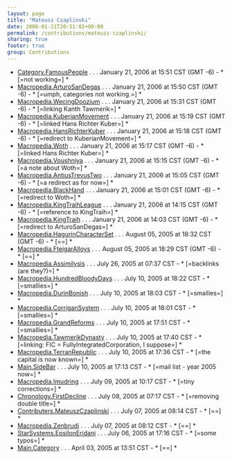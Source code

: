 ```yaml
---
layout: page
title: "Mateusz Czaplinski"
date: 2006-01-21T20:51:02+00:00
permalink: /contributions/mateusz-czaplinski/
sharing: true
footer: true
group: Contributions
---
```


* [Category.FamousPeople](/category/famous-people)  . . . January 21, 2006 at 15:51 CST (GMT -6) - * [=not working=] * 
* [Macropedia.ArturoSanDegas](//arturo-san-degas)  . . . January 21, 2006 at 15:50 CST (GMT -6) - * [=umph, categories not working.=] * 
* [Macropedia.WecingDoozium](//wecing-doozium)  . . . January 21, 2006 at 15:31 CST (GMT -6) - * [=linking Kanth Tawmerik=] * 
* [Macropedia.KuberianMovement](//kuberian-movement)  . . . January 21, 2006 at 15:19 CST (GMT -6) - * [=linked Hans Richter Kuber=] * 
* [Macropedia.HansRichterKuber](//hans-richter-kuber)  . . . January 21, 2006 at 15:18 CST (GMT -6) - * [=redirect to KuberianMovement=] * 
* [Macropedia.Woth](//woth)  . . . January 21, 2006 at 15:17 CST (GMT -6) - * [=linked Hans Richter Kuber=] * 
* [Macropedia.Voushniya](//voushniya)  . . . January 21, 2006 at 15:15 CST (GMT -6) - * [=a note about Woth=] * 
* [Macropedia.AntiusTrevusTwo](//antius-trevus-two)  . . . January 21, 2006 at 15:05 CST (GMT -6) - * [=a redirect as for now=] * 
* [Macropedia.BlackHand](//black-hand)  . . . January 21, 2006 at 15:01 CST (GMT -6) - * [=redirect to Woth=] * 
* [Macropedia.KingTraihLeague](//king-traih-league)  . . . January 21, 2006 at 14:15 CST (GMT -6) - * [=reference to KingTraih=] * 
* [Macropedia.KingTraih](//king-traih)  . . . January 21, 2006 at 14:03 CST (GMT -6) - * [=redirect to ArturoSanDegas=] * 
* [Macropedia.HagurinCharacterSet](//hagurin-character-set)  . . . August 05, 2005 at 18:32 CST (GMT -6) - * [==] * 
* [Macropedia.FteigarAlloys](//fteigar-alloys)  . . . August 05, 2005 at 18:29 CST (GMT -6) - * [==] * 
* [Macropedia.Assimilysis](//assimilysis)  . . . July 26, 2005 at 07:37 CST - * [=backlinks (are they?)=] * 
* [Macropedia.HundredBloodyDays](//hundred-bloody-days)  . . . July 10, 2005 at 18:22 CST - * [=smallies=] * 
* [Macropedia.DurinBonish](//durin-bonish)  . . . July 10, 2005 at 18:03 CST - * [=smallies=] * 
* [Macropedia.CorriganSystem](//corrigan-system)  . . . July 10, 2005 at 18:01 CST - * [=smallies=] * 
* [Macropedia.GrandReforms](//grand-reforms)  . . . July 10, 2005 at 17:51 CST - * [=smallies=] * 
* [Macropedia.TawmerikDynasty](//tawmerik-dynasty)  . . . July 10, 2005 at 17:40 CST - * [=linking: FIC = FullyIntegratedCorporation, I suppose=] * 
* [Macropedia.TerranRepublic](//terran-republic)  . . . July 10, 2005 at 17:36 CST - * [=the capital is now known=] * 
* [Main.SideBar](/main/side-bar)  . . . July 10, 2005 at 17:13 CST - * [=mail list - year 2005 now=] * 
* [Macropedia.Imudring](//imudring)  . . . July 09, 2005 at 10:17 CST - * [=tiny corrections=] * 
* [Chronology.FirstDecline](/chronology/first-decline)  . . . July 08, 2005 at 07:17 CST - * [=removing double title=] * 
* [Contributers.MateuszCzaplinski](/contributers/mateusz-czaplinski)  . . . July 07, 2005 at 08:14 CST - * [==] * 
* [Macropedia.Zenbrudi](//zenbrudi)  . . . July 07, 2005 at 08:12 CST - * [==] * 
* [StarSystems.EpsilonEridani](/star-systems/epsilon-eridani)  . . . July 06, 2005 at 17:16 CST - * [=some typos=] * 
* [Main.Category](/main/category)  . . . April 03, 2005 at 13:51 CST - * [==] * 
